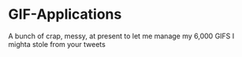 # GIF-Applications
A bunch of crap, messy, at present to let me manage my 6,000 GIFS I mighta stole from your tweets
